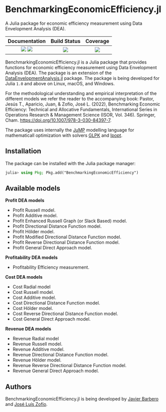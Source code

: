 # BenchmarkingEconomicEfficiency.jl

A Julia package for economic efficiency measurement using Data Envelopment Analysis (DEA). 

| Documentation | Build Status      | Coverage    |
|:-------------:|:-----------------:|:-----------:|
| [![][docs-stable-img]][docs-stable-url] [![][docs-dev-img]][docs-dev-url] |  [![][githubci-img]][githubci-url] | [![][codecov-img]][codecov-url] |

[docs-stable-img]: https://img.shields.io/badge/docs-stable-blue.svg
[docs-stable-url]: https://javierbarbero.github.io/BenchmarkingEconomicEfficiency.jl/stable

[docs-dev-img]: https://img.shields.io/badge/docs-dev-blue.svg
[docs-dev-url]: https://javierbarbero.github.io/BenchmarkingEconomicEfficiency.jl/dev

[githubci-img]: https://github.com/javierbarbero/BenchmarkingEconomicEfficiency.jl/workflows/CI/badge.svg
[githubci-url]: https://github.com/javierbarbero/BenchmarkingEconomicEfficiency.jl/actions

[codecov-img]: https://codecov.io/gh/javierbarbero/BenchmarkingEconomicEfficiency.jl/branch/main/graph/badge.svg
[codecov-url]: https://codecov.io/gh/javierbarbero/BenchmarkingEconomicEfficiency.jl


BenchmarkingEconomicEfficiency.jl is a Julia package that provides functions for economic efficiency measurement using Data Envelopment Analysis (DEA). The package is an extension of the [DataEnvelopmentAnalysis.jl](https://github.com/javierbarbero/DataEnvelopmentAnalysis.jl) package. The package is being developed for Julia `1.0` and above on Linux, macOS, and Windows. 

For the methodological understanding and empirical interpretation of the different models we refer the reader to the accompanying book: Pastor, Jesús T., Aparicio, Juan, & Zofío, José L. (2022), Benchmarking Economic Efficiency: Technical and Allocative Fundamentals, International Series in Operations Research & Management Science (ISOR, Vol. 346). Springer, Cham. https://doi.org/10.1007/978-3-030-84397-7.

The package uses internally the [JuMP](https://github.com/JuliaOpt/JuMP.jl) modelling language for mathematicall optimization with solvers [GLPK](http://www.gnu.org/software/glpk/) and [Ipopt](https://coin-or.github.io/Ipopt/).

## Installation

The package can be installed with the Julia package manager:
```julia
julia> using Pkg; Pkg.add("BenchmarkingEconomicEfficiency")
```

## Available models

**Profit DEA models**

* Profit Russell model.
* Profit Additive model.
* Profit Enhanced Russell Graph (or Slack Based) model.
* Profit Directional Distance Function model.
* Profit Hölder model.
* Profit Modified Directional Distance Function model.
* Profit Reverse Directional Distance Function model.
* Profit General Direct Approach model.

**Profitability DEA models**

* Profitability Efficiency measurement.

**Cost DEA models**

* Cost Radial model
* Cost Russell model.
* Cost Additive model.
* Cost Directional Distance Function model.
* Cost Hölder model.
* Cost Reverse Directional Distance Function model.
* Cost General Direct Approach model.

**Revenue DEA models**

* Revenue Radial model
* Revenue Russell model.
* Revenue Additive model.
* Revenue Directional Distance Function model.
* Revenue Hölder model.
* Revenue Reverse Directional Distance Function model.
* Revenue General Direct Approach model.

## Authors

BenchmarkingEconomicEfficiency.jl is being developed by [Javier Barbero](http://www.javierbarbero.net) and [José Luís Zofío](http://www.joselzofio.net).

